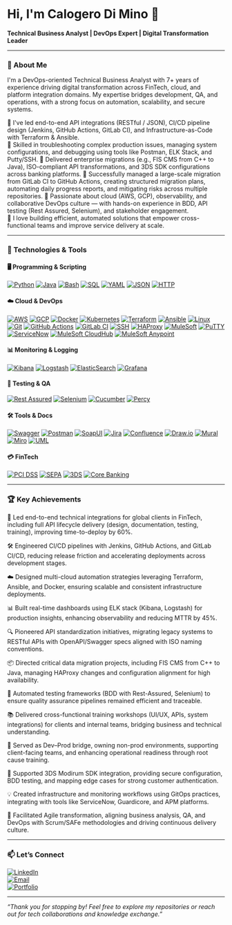 # Hi, I'm Calogero Di Mino 👋  
**Technical Business Analyst | DevOps Expert | Digital Transformation Leader**

---

### 🚀 About Me  

I'm a DevOps-oriented Technical Business Analyst with 7+ years of experience driving digital transformation across FinTech, cloud, and platform integration domains. My expertise bridges development, QA, and operations, with a strong focus on automation, scalability, and secure systems.

🔹 I've led end-to-end API integrations (RESTful / JSON), CI/CD pipeline design (Jenkins, GitHub Actions, GitLab CI), and Infrastructure-as-Code with Terraform & Ansible.  
🔹 Skilled in troubleshooting complex production issues, managing system configurations, and debugging using tools like Postman, ELK Stack, and Putty/SSH. 
🔹 Delivered enterprise migrations (e.g., FIS CMS from C++ to Java), ISO-compliant API transformations, and 3DS SDK configurations across banking platforms.
🔹 Successfully managed a large-scale migration from GitLab CI to GitHub Actions, creating structured migration plans, automating daily progress reports, and mitigating risks across multiple repositories.
🔹 Passionate about cloud (AWS, GCP), observability, and collaborative DevOps culture — with hands-on experience in BDD, API testing (Rest Assured, Selenium), and stakeholder engagement.  
🔹 I love building efficient, automated solutions that empower cross-functional teams and improve service delivery at scale.


---

### 🔧 Technologies & Tools  

#### 🖥️ Programming & Scripting
[![Python](https://img.shields.io/badge/-Python-3776AB?style=for-the-badge&logo=python&logoColor=white)](https://www.python.org/)
[![Java](https://img.shields.io/badge/-Java-007396?style=for-the-badge&logo=java&logoColor=white)](https://www.java.com/)
[![Bash](https://img.shields.io/badge/-Bash-4EAA25?style=for-the-badge&logo=gnubash&logoColor=white)](https://www.gnu.org/software/bash/)
[![SQL](https://img.shields.io/badge/-SQL-4479A1?style=for-the-badge&logo=postgresql&logoColor=white)](https://www.postgresql.org/)
[![YAML](https://img.shields.io/badge/-YAML-000000?style=for-the-badge&logo=yaml&logoColor=white)](https://yaml.org/)
[![JSON](https://img.shields.io/badge/-JSON-000000?style=for-the-badge&logo=json&logoColor=white)](https://www.json.org/)
[![HTTP](https://img.shields.io/badge/-HTTP-005571?style=for-the-badge)]()

#### ☁️ Cloud & DevOps
[![AWS](https://img.shields.io/badge/-AWS-232F3E?style=for-the-badge&logo=amazonaws&logoColor=white)](https://aws.amazon.com/)
[![GCP](https://img.shields.io/badge/-GCP-4285F4?style=for-the-badge&logo=googlecloud&logoColor=white)](https://cloud.google.com/)
[![Docker](https://img.shields.io/badge/-Docker-2496ED?style=for-the-badge&logo=docker&logoColor=white)](https://www.docker.com/)
[![Kubernetes](https://img.shields.io/badge/-Kubernetes-326CE5?style=for-the-badge&logo=kubernetes&logoColor=white)](https://kubernetes.io/)
[![Terraform](https://img.shields.io/badge/-Terraform-7B42BC?style=for-the-badge&logo=terraform&logoColor=white)](https://www.terraform.io/)
[![Ansible](https://img.shields.io/badge/-Ansible-EE0000?style=for-the-badge&logo=ansible&logoColor=white)](https://www.ansible.com/)
[![Linux](https://img.shields.io/badge/-Linux-FCC624?style=for-the-badge&logo=linux&logoColor=black)](https://www.linux.org/)
[![Git](https://img.shields.io/badge/-Git-F05032?style=for-the-badge&logo=git&logoColor=white)](https://git-scm.com/)
[![GitHub Actions](https://img.shields.io/badge/-GitHub%20Actions-2088FF?style=for-the-badge&logo=githubactions&logoColor=white)](https://github.com/features/actions)
[![GitLab CI](https://img.shields.io/badge/-GitLab%20CI-FC6D26?style=for-the-badge&logo=gitlab&logoColor=white)](https://about.gitlab.com/stages-devops-lifecycle/continuous-integration/)
[![SSH](https://img.shields.io/badge/-SSH-000000?style=for-the-badge&logo=openssh&logoColor=white)](https://www.openssh.com/)
[![HAProxy](https://img.shields.io/badge/-HAProxy-000000?style=for-the-badge&logo=haproxy&logoColor=white)](http://www.haproxy.org/)
[![MuleSoft](https://img.shields.io/badge/-MuleSoft-FF6A13?style=for-the-badge&logo=mulesoft&logoColor=white)](https://www.mulesoft.com/)
[![PuTTY](https://img.shields.io/badge/-PuTTY-000000?style=for-the-badge&logo=putty&logoColor=white)](https://www.putty.org/)
[![ServiceNow](https://img.shields.io/badge/-ServiceNow-008376?style=for-the-badge&logo=servicenow&logoColor=white)](https://www.servicenow.com/)
[![MuleSoft CloudHub](https://img.shields.io/badge/-CloudHub-FF6A13?style=for-the-badge&logo=mulesoft&logoColor=white)](https://www.mulesoft.com/platform/cloudhub)
[![MuleSoft Anypoint](https://img.shields.io/badge/-Anypoint%20Platform-FF6A13?style=for-the-badge&logo=mulesoft&logoColor=white)](https://www.mulesoft.com/platform/anypoint)

#### 📊 Monitoring & Logging
[![Kibana](https://img.shields.io/badge/-Kibana-005571?style=for-the-badge&logo=elastic&logoColor=white)](https://www.elastic.co/kibana/)
[![Logstash](https://img.shields.io/badge/-Logstash-000000?style=for-the-badge&logo=logstash&logoColor=white)](https://www.elastic.co/logstash)
[![ElasticSearch](https://img.shields.io/badge/-Elasticsearch-005571?style=for-the-badge&logo=elasticsearch&logoColor=white)](https://www.elastic.co/elasticsearch/)
[![Grafana](https://img.shields.io/badge/-Grafana-F46800?style=for-the-badge&logo=grafana&logoColor=white)](https://grafana.com/)

#### 🧪 Testing & QA
[![Rest Assured](https://img.shields.io/badge/-Rest%20Assured-6DB33F?style=for-the-badge&logo=java&logoColor=white)](https://rest-assured.io/)
[![Selenium](https://img.shields.io/badge/-Selenium-43B02A?style=for-the-badge&logo=selenium&logoColor=white)](https://www.selenium.dev/)
[![Cucumber](https://img.shields.io/badge/-Cucumber-23D96C?style=for-the-badge&logo=cucumber&logoColor=white)](https://cucumber.io/)
[![Percy](https://img.shields.io/badge/-Percy-5D3B7C?style=for-the-badge&logo=percy&logoColor=white)](https://www.percy.io/)

#### 🛠️ Tools & Docs
[![Swagger](https://img.shields.io/badge/-Swagger-85EA2D?style=for-the-badge&logo=swagger&logoColor=black)](https://swagger.io/)
[![Postman](https://img.shields.io/badge/-Postman-FF6C37?style=for-the-badge&logo=postman&logoColor=white)](https://www.postman.com/)
[![SoapUI](https://img.shields.io/badge/-SoapUI-6CB33F?style=for-the-badge&logo=soapui&logoColor=white)](https://www.soapui.org/)
[![Jira](https://img.shields.io/badge/-Jira-0052CC?style=for-the-badge&logo=jira&logoColor=white)](https://www.atlassian.com/software/jira)
[![Confluence](https://img.shields.io/badge/-Confluence-172B4D?style=for-the-badge&logo=confluence&logoColor=white)](https://www.atlassian.com/software/confluence)
[![Draw.io](https://img.shields.io/badge/-Draw.io-F08705?style=for-the-badge&logo=diagramsdotnet&logoColor=white)](https://drawio-app.com/)
[![Mural](https://img.shields.io/badge/-Mural-F04E98?style=for-the-badge&logo=mural&logoColor=white)](https://www.mural.co/)
[![Miro](https://img.shields.io/badge/-Miro-050038?style=for-the-badge&logo=miro&logoColor=white)](https://miro.com/)
[![UML](https://img.shields.io/badge/-UML-000000?style=for-the-badge)](https://www.uml.org/)

#### 💳 FinTech
[![PCI DSS](https://img.shields.io/badge/-PCI%20DSS-0033A0?style=for-the-badge)](https://www.pcisecuritystandards.org/)
[![SEPA](https://img.shields.io/badge/-SEPA-0033A0?style=for-the-badge)](https://www.ecb.europa.eu/paym/integration/retail/sepa/html/index.en.html)
[![3DS](https://img.shields.io/badge/-3DSecure-0085CA?style=for-the-badge)](https://www.modirum.com/news/modirum-acs-now-emv-3ds-22-certified)
[![Core Banking](https://img.shields.io/badge/-Core%20Banking-0A0A0A?style=for-the-badge)](https://www.ibm.com/think/topics/core-banking)

---

### 🏆 Key Achievements  

🚀 Led end-to-end technical integrations for global clients in FinTech, including full API lifecycle delivery (design, documentation, testing, training), improving time-to-deploy by 60%.

🛠️ Engineered CI/CD pipelines with Jenkins, GitHub Actions, and GitLab CI/CD, reducing release friction and accelerating deployments across development stages.

☁️ Designed multi-cloud automation strategies leveraging Terraform, Ansible, and Docker, ensuring scalable and consistent infrastructure deployments.

📊 Built real-time dashboards using ELK stack (Kibana, Logstash) for production insights, enhancing observability and reducing MTTR by 45%.

🔍 Pioneered API standardization initiatives, migrating legacy systems to RESTful APIs with OpenAPI/Swagger specs aligned with ISO naming conventions.

📦 Directed critical data migration projects, including FIS CMS from C++ to Java, managing HAProxy changes and configuration alignment for high availability.

🔄 Automated testing frameworks (BDD with Rest-Assured, Selenium) to ensure quality assurance pipelines remained efficient and traceable.

📚 Delivered cross-functional training workshops (UI/UX, APIs, system integrations) for clients and internal teams, bridging business and technical understanding.

🧠 Served as Dev–Prod bridge, owning non-prod environments, supporting client-facing teams, and enhancing operational readiness through root cause training.

🔐 Supported 3DS Modirum SDK integration, providing secure configuration, BDD testing, and mapping edge cases for strong customer authentication.

💡 Created infrastructure and monitoring workflows using GitOps practices, integrating with tools like ServiceNow, Guardicore, and APM platforms.

🧩 Facilitated Agile transformation, aligning business analysis, QA, and DevOps with Scrum/SAFe methodologies and driving continuous delivery culture.


---

### 📫 Let’s Connect  
[![LinkedIn](https://img.shields.io/badge/-LinkedIn-0A66C2?style=for-the-badge&logo=linkedin&logoColor=white)](https://linkedin.com/in/calogero-di-mino-a328a5106)  
[![Email](https://img.shields.io/badge/-Email-D14836?style=for-the-badge&logo=gmail&logoColor=white)](mailto:calogero.dimino@example.com)  
[![Portfolio](https://img.shields.io/badge/-Portfolio-4285F4?style=for-the-badge&logo=googlechrome&logoColor=white)](WIP!!!comingsoon)

---

*“Thank you for stopping by! Feel free to explore my repositories or reach out for tech collaborations and knowledge exchange.”*
